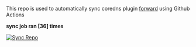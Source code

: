 This repo is used to automatically sync coredns plugin [forward](https://github.com/QZLin/forward) using Github Actions

**sync job ran [36] times**

[![Sync Repo](https://github.com/QZLin/coredns-extract/actions/workflows/sync.yaml/badge.svg)](https://github.com/QZLin/coredns-extract/actions/workflows/sync.yaml)
